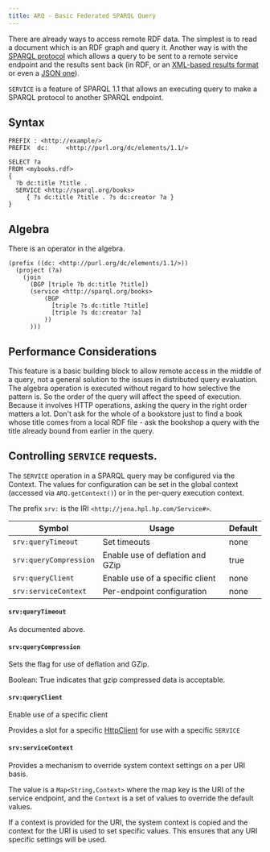 ```yaml
---
title: ARQ - Basic Federated SPARQL Query
---
```


There are already ways to access remote RDF data. The simplest is
to read a document which is an RDF graph and query it. Another way
is with the
[SPARQL protocol](http://www.w3.org/TR/rdf-sparql-protocol/) which
allows a query to be sent to a remote service endpoint and the
results sent back (in RDF, or an
[XML-based results format](http://www.w3.org/TR/rdf-sparql-XMLres/)
or even a [JSON one](http://www.w3.org/TR/rdf-sparql-json-res/)).

`SERVICE` is a feature of SPARQL 1.1 that allows an executing query
to make a SPARQL protocol to another SPARQL endpoint.

## Syntax

    PREFIX : <http://example/>
    PREFIX  dc:     <http://purl.org/dc/elements/1.1/>

    SELECT ?a
    FROM <mybooks.rdf>
    {
      ?b dc:title ?title .
      SERVICE <http://sparql.org/books>
         { ?s dc:title ?title . ?s dc:creator ?a }
    }

## Algebra

There is an operator in the algebra.

    (prefix ((dc: <http://purl.org/dc/elements/1.1/>))
      (project (?a)
        (join
          (BGP [triple ?b dc:title ?title])
          (service <http://sparql.org/books>
              (BGP
                [triple ?s dc:title ?title]
                [triple ?s dc:creator ?a]
              ))
          )))

## Performance Considerations

This feature is a basic building block to allow remote access in
the middle of a query, not a general solution to the issues in
distributed query evaluation. The algebra operation is executed
without regard to how selective the pattern is. So the order of the
query will affect the speed of execution. Because it involves HTTP
operations, asking the query in the right order matters a lot.
Don't ask for the whole of a bookstore just to find a book whose
title comes from a local RDF file - ask the bookshop a query with
the title already bound from earlier in the query.

## Controlling `SERVICE` requests.

The `SERVICE` operation in a SPARQL query may be configured via the Context. The values for configuration can be set in the global context (accessed via 
`ARQ.getContext()`) or in the per-query execution context.

The prefix  `srv:` is the IRI `<http://jena.hpl.hp.com/Service#>`.

Symbol | Usage | Default
------ | ----- | -------
`srv:queryTimeout` | Set timeouts | none
`srv:queryCompression` | Enable use of deflation and GZip | true
`srv:queryClient` | Enable use of a specific client | none
`srv:serviceContext` | Per-endpoint configuration | none

#### `srv:queryTimeout`

As documented above.

#### `srv:queryCompression`

Sets the flag for use of deflation and GZip.

Boolean: True indicates that gzip compressed data is acceptable.

#### `srv:queryClient`

Enable use of a specific client

Provides a slot for a specific [HttpClient][1] for use with a specific `SERVICE`

#### `srv:serviceContext`

Provides a mechanism to override system context settings on a per URI basis.

The value is a `Map<String,Context>` where the map key is the URI of the service endpoint, and the `Context` is a set of values to override the default values.

If a context is provided for the URI, the system context is copied and the
context for the URI is used to set specific values.  This ensures that any URI
specific settings will be used.

[1]: https://hc.apache.org/httpcomponents-client-ga/httpclient/apidocs/org/apache/http/client/HttpClient.html
